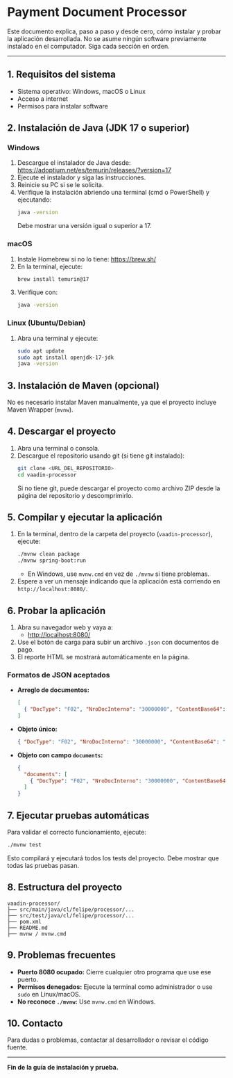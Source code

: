 # Payment Document Processor

Este documento explica, paso a paso y desde cero, cómo instalar y probar la aplicación desarrollada. No se asume ningún software previamente instalado en el computador. Siga cada sección en orden.

---

## 1. Requisitos del sistema
- Sistema operativo: Windows, macOS o Linux
- Acceso a internet
- Permisos para instalar software

## 2. Instalación de Java (JDK 17 o superior)

### Windows
1. Descargue el instalador de Java desde: https://adoptium.net/es/temurin/releases/?version=17
2. Ejecute el instalador y siga las instrucciones.
3. Reinicie su PC si se le solicita.
4. Verifique la instalación abriendo una terminal (cmd o PowerShell) y ejecutando:
   ```sh
   java -version
   ```
   Debe mostrar una versión igual o superior a 17.

### macOS
1. Instale Homebrew si no lo tiene: https://brew.sh/
2. En la terminal, ejecute:
   ```sh
   brew install temurin@17
   ```
3. Verifique con:
   ```sh
   java -version
   ```

### Linux (Ubuntu/Debian)
1. Abra una terminal y ejecute:
   ```sh
   sudo apt update
   sudo apt install openjdk-17-jdk
   java -version
   ```

## 3. Instalación de Maven (opcional)
No es necesario instalar Maven manualmente, ya que el proyecto incluye Maven Wrapper (`mvnw`).

## 4. Descargar el proyecto
1. Abra una terminal o consola.
2. Descargue el repositorio usando git (si tiene git instalado):
   ```sh
   git clone <URL_DEL_REPOSITORIO>
   cd vaadin-processor
   ```
   Si no tiene git, puede descargar el proyecto como archivo ZIP desde la página del repositorio y descomprimirlo.

## 5. Compilar y ejecutar la aplicación
1. En la terminal, dentro de la carpeta del proyecto (`vaadin-processor`), ejecute:
   ```sh
   ./mvnw clean package
   ./mvnw spring-boot:run
   ```
   - En Windows, use `mvnw.cmd` en vez de `./mvnw` si tiene problemas.
2. Espere a ver un mensaje indicando que la aplicación está corriendo en `http://localhost:8080/`.

## 6. Probar la aplicación
1. Abra su navegador web y vaya a:
   - [http://localhost:8080/](http://localhost:8080/)
2. Use el botón de carga para subir un archivo `.json` con documentos de pago.
3. El reporte HTML se mostrará automáticamente en la página.

### Formatos de JSON aceptados
- **Arreglo de documentos:**
  ```json
  [
    { "DocType": "F02", "NroDocInterno": "30000000", "ContentBase64": "..." }
  ]
  ```
- **Objeto único:**
  ```json
  { "DocType": "F02", "NroDocInterno": "30000000", "ContentBase64": "..." }
  ```
- **Objeto con campo `documents`:**
  ```json
  {
    "documents": [
      { "DocType": "F02", "NroDocInterno": "30000000", "ContentBase64": "..." }
    ]
  }
  ```

## 7. Ejecutar pruebas automáticas
Para validar el correcto funcionamiento, ejecute:
```sh
./mvnw test
```
Esto compilará y ejecutará todos los tests del proyecto. Debe mostrar que todas las pruebas pasan.

## 8. Estructura del proyecto
```
vaadin-processor/
├── src/main/java/cl/felipe/processor/...
├── src/test/java/cl/felipe/processor/...
├── pom.xml
├── README.md
├── mvnw / mvnw.cmd
```

## 9. Problemas frecuentes
- **Puerto 8080 ocupado:** Cierre cualquier otro programa que use ese puerto.
- **Permisos denegados:** Ejecute la terminal como administrador o use `sudo` en Linux/macOS.
- **No reconoce `./mvnw`:** Use `mvnw.cmd` en Windows.

## 10. Contacto
Para dudas o problemas, contactar al desarrollador o revisar el código fuente.

---

**Fin de la guía de instalación y prueba.**
